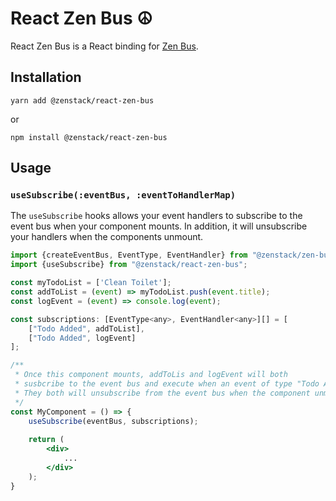 # React Zen Bus ☮️

React Zen Bus is a React binding for [Zen Bus](https://github.com/alaboudi/zen-bus). 

## Installation
```shell
yarn add @zenstack/react-zen-bus
```
or

```shell
npm install @zenstack/react-zen-bus
```

## Usage

### `useSubscribe(:eventBus, :eventToHandlerMap)`
The `useSubscribe` hooks allows your event handlers to subscribe to the event bus when your component mounts. 
In addition, it will unsubscribe your handlers when the components unmount.

```jsx
import {createEventBus, EventType, EventHandler} from "@zenstack/zen-bus";
import {useSubscribe} from "@zenstack/react-zen-bus";

const myTodoList = ['Clean Toilet'];
const addToList = (event) => myTodoList.push(event.title);
const logEvent = (event) => console.log(event);

const subscriptions: [EventType<any>, EventHandler<any>][] = [
    ["Todo Added", addToList],
    ["Todo Added", logEvent]
];

/**
 * Once this component mounts, addToLis and logEvent will both 
 * susbcribe to the event bus and execute when an event of type "Todo Added" has been emitted.
 * They both will unsubscribe from the event bus when the component unmounts.
 */
const MyComponent = () => {
    useSubscribe(eventBus, subscriptions);
    
    return (
        <div>
            ...
        </div>
    );
}
```
